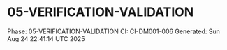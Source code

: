 # 05-VERIFICATION-VALIDATION
Phase: 05-VERIFICATION-VALIDATION
CI: CI-DM001-006
Generated: Sun Aug 24 22:41:14 UTC 2025
